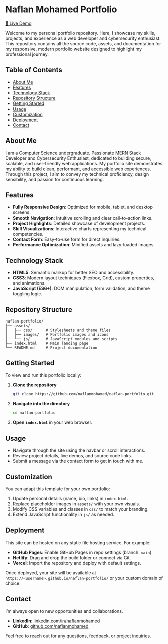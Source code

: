 # Naflan Mohamed Portfolio

[🔗 Live Demo](https://naflanmohamed.github.io/naflan-portfolio/)

Welcome to my personal portfolio repository. Here, I showcase my skills, projects, and experience as a web developer and cybersecurity enthusiast. This repository contains all the source code, assets, and documentation for my responsive, modern portfolio website designed to highlight my professional journey.

## Table of Contents

- [About Me](#about-me)
- [Features](#features)
- [Technology Stack](#technology-stack)
- [Repository Structure](#repository-structure)
- [Getting Started](#getting-started)
- [Usage](#usage)
- [Customization](#customization)
- [Deployment](#deployment)
- [Contact](#contact)

## About Me

I am a Computer Science undergraduate. Passionate MERN Stack Developer and Cybersecurity Enthusiast, dedicated to building secure, scalable, and user-friendly web applications. My portfolio site demonstrates my ability to build clean, performant, and accessible web experiences. Through this project, I aim to convey my technical proficiency, design sensibility, and passion for continuous learning.

## Features

- **Fully Responsive Design**: Optimized for mobile, tablet, and desktop screens.
- **Smooth Navigation**: Intuitive scrolling and clear call-to-action links.
- **Project Highlights**: Detailed showcase of development projects.
- **Skill Visualizations**: Interactive charts representing my technical competencies.
- **Contact Form**: Easy-to-use form for direct inquiries.
- **Performance Optimization**: Minified assets and lazy-loaded images.

## Technology Stack

- **HTML5**: Semantic markup for better SEO and accessibility.
- **CSS3**: Modern layout techniques (Flexbox, Grid), custom properties, and animations.
- **JavaScript (ES6+)**: DOM manipulation, form validation, and theme toggling logic.

## Repository Structure

```
naflan-portfolio/
├── assets/
│   ├── css/      # Stylesheets and theme files
│   ├── images/   # Portfolio images and icons
│   └── js/       # JavaScript modules and scripts
├── index.html    # Main landing page
└── README.md     # Project documentation
```

## Getting Started

To view and run this portfolio locally:

1. **Clone the repository**
   ```bash
   git clone https://github.com/naflanmohamed/naflan-portfolio.git
   ```
2. **Navigate into the directory**
   ```bash
   cd naflan-portfolio
   ```
3. **Open `index.html`** in your web browser.

## Usage

- Navigate through the site using the navbar or scroll interactions.
- Review project details, live demos, and source code links.
- Submit a message via the contact form to get in touch with me.

## Customization

You can adapt this template for your own portfolio:

1. Update personal details (name, bio, links) in `index.html`.
2. Replace placeholder images in `assets/` with your own visuals.
3. Modify CSS variables and classes in `css/` to match your branding.
4. Extend JavaScript functionality in `js/` as needed.

## Deployment

This site can be hosted on any static file hosting service. For example:

- **GitHub Pages**: Enable GitHub Pages in repo settings (branch: `main`).
- **Netlify**: Drag and drop the build folder or connect via Git.
- **Vercel**: Import the repository and deploy with default settings.

Once deployed, your site will be available at `https://<username>.github.io/naflan-portfolio/` or your custom domain of choice.

## Contact

I’m always open to new opportunities and collaborations.

- **LinkedIn**: [linkedin.com/in/naflanmohamed](https://www.linkedin.com/in/naflan-mohamed)
- **GitHub**:   [github.com/naflanmohamed](https://github.com/naflanmohamed)

Feel free to reach out for any questions, feedback, or project inquiries.
